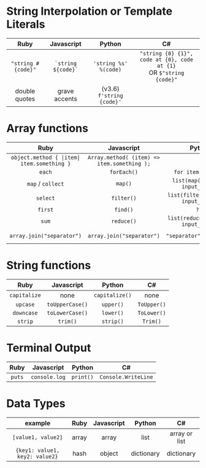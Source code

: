 <!-- 
Ruby | Javascript | Python
:---:|:---:|:---:
-->

# String Interpolation or Template Literals
Ruby | Javascript | Python | C#
:---:|:---:|:---:|:---:
`"string #{code}"`  | ``` `string ${code}` ``` | `'string %s' %(code)` | `"string {0} {1}", code at {0}, code at {1}` <br/> OR `$"string {code}"`
double quotes | grave accents | (v3.6) `f'string {code}'` | 

# Array functions
Ruby | Javascript | Python | C#
:---:|:---:|:---:|:---:
`object.method { \|item\| item.something }` | `Array.method( (item) => item.something );` | | requires LINQ
`each` | `forEach()` | `for item in list:` | `foreach item in list {}`
`map` / `collect` | `map()` | `list(map(function, input_list))` | `array.Select(x => operation on x)` 
`select` | `filter()` | `list(filter(function, input_list))` | `array.Where(x => boolean operation)`
`first` | `find()` | `???`
`sum` | `reduce()` | `list(reduce(function, input_list))` | `array.Aggregate((x,y) => operation on x and y)`
`array.join("separator")` | `array.join("separator")` | `"separator".join(list)` | `string.Join("separator", array)`

# String functions
Ruby | Javascript | Python | C#
:---:|:---:|:---:|:---:
`capitalize` | none | `capitalize()` | none
`upcase` | `toUpperCase()` | `upper()` | `ToUpper()`
`downcase` | `toLowerCase()` | `lower()` | `ToLower()`
`strip` | `trim()` | `strip()` | `Trim()`
<!-- 
# Loops
Ruby | Javascript | Python
:---:|:---:|:---:
  -->
# Terminal Output
Ruby | Javascript | Python | C#
:---:|:---:|:---:|:---:
`puts` | `console.log` | `print()` | `Console.WriteLine`

# Data Types
example | Ruby | Javascript | Python | C#
:---:|:---:|:---:|:---:|:---:
`[value1, value2]` | array | array | list | array or list
`{key1: value1, key2: value2}` | hash | object | dictionary | dictionary
